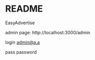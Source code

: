 # README

EasyAdvertise

admin page: http://localhost:3000/admin

login  admin@a.a

pass   password
